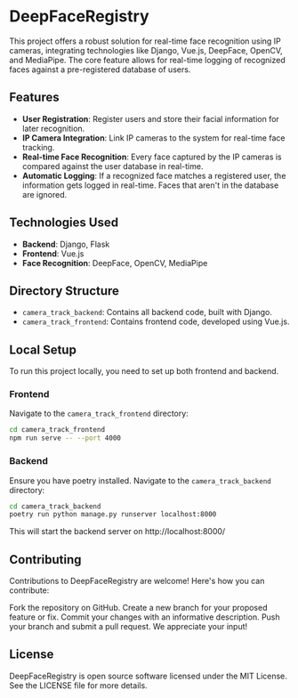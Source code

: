 # DeepFaceRegistry

This project offers a robust solution for real-time face recognition using IP cameras, integrating technologies like Django, Vue.js, DeepFace, OpenCV, and MediaPipe. The core feature allows for real-time logging of recognized faces against a pre-registered database of users.

## Features

- **User Registration**: Register users and store their facial information for later recognition.
- **IP Camera Integration**: Link IP cameras to the system for real-time face tracking.
- **Real-time Face Recognition**: Every face captured by the IP cameras is compared against the user database in real-time.
- **Automatic Logging**: If a recognized face matches a registered user, the information gets logged in real-time. Faces that aren't in the database are ignored.

## Technologies Used

- **Backend**: Django, Flask
- **Frontend**: Vue.js
- **Face Recognition**: DeepFace, OpenCV, MediaPipe

## Directory Structure

- `camera_track_backend`: Contains all backend code, built with Django.
- `camera_track_frontend`: Contains frontend code, developed using Vue.js.

## Local Setup

To run this project locally, you need to set up both frontend and backend.

### Frontend

Navigate to the `camera_track_frontend` directory:

```bash
cd camera_track_frontend
npm run serve -- --port 4000
```

### Backend
Ensure you have poetry installed. Navigate to the `camera_track_backend` directory:

```bash
cd camera_track_backend
poetry run python manage.py runserver localhost:8000
```
This will start the backend server on http://localhost:8000/


## Contributing
Contributions to DeepFaceRegistry are welcome! Here's how you can contribute:

Fork the repository on GitHub.
Create a new branch for your proposed feature or fix.
Commit your changes with an informative description.
Push your branch and submit a pull request.
We appreciate your input!

## License
DeepFaceRegistry is open source software licensed under the MIT License. See the LICENSE file for more details.

